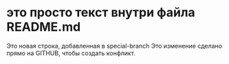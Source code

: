 # это просто текст внутри файла README.md
Это новая строка, добавленная в special-branch Это изменение сделано прямо на GITHUB, чтобы создать конфликт.
